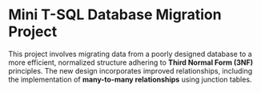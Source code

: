 # Mini T-SQL Database Migration Project

This project involves migrating data from a poorly designed database to a more efficient, normalized structure adhering to **Third Normal Form (3NF)** principles. The new design incorporates improved relationships, including the implementation of **many-to-many relationships** using junction tables.

